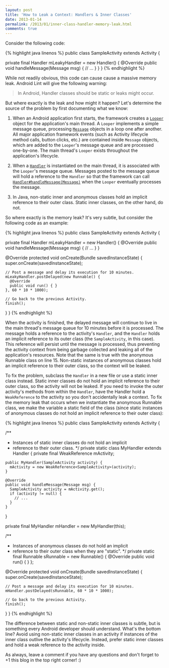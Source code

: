 ```yaml
---
layout: post
title: 'How to Leak a Context: Handlers & Inner Classes'
date: 2013-01-14
permalink: /2013/01/inner-class-handler-memory-leak.html
comments: true
---
```

Consider the following code:

{% highlight java linenos %}
public class SampleActivity extends Activity {

  private final Handler mLeakyHandler = new Handler() {
    @Override
    public void handleMessage(Message msg) {
      // ... 
    }
  }
}
{% endhighlight %}

While not readily obvious, this code can cause cause a massive memory leak.
Android Lint will give the following warning: 

> In Android, Handler classes should be static or leaks might occur.

But where exactly is the leak and how might it happen? Let's determine the
source of the problem by first documenting what we know:

<!--more-->

  1. When an Android application first starts, the framework creates a 
     <a href="http://developer.android.com/reference/android/os/Looper.html">`Looper`</a>
     object for the application's main thread. A `Looper` implements a simple message queue,
     processing <a href="http://developer.android.com/reference/android/os/Message.html">`Message`</a>
     objects in a loop one after another. All major application framework events (such
     as Activity lifecycle method calls, button clicks, etc.) are contained inside
     `Message` objects, which are added to the `Looper`'s message queue and are processed
     one-by-one. The main thread's `Looper` exists throughout the application's lifecycle.

  2. When a <a href="http://developer.android.com/reference/android/os/Handler.html">`Handler`</a>
     is instantiated on the main thread, it is associated with the `Looper`'s message queue.
     Messages posted to the message queue will hold a reference to the `Handler` so that the
     framework can call <a href="http://developer.android.com/reference/android/os/Handler.html#handleMessage(android.os.Message)">`Handler#handleMessage(Message)`</a>
     when the `Looper` eventually processes the message.

  3. In Java, non-static inner and anonymous classes hold an implicit reference to their
     outer class. Static inner classes, on the other hand, do not.

So where exactly is the memory leak? It's very subtle, but consider the following code as an example:

{% highlight java linenos %}
public class SampleActivity extends Activity {

  private final Handler mLeakyHandler = new Handler() {
    @Override
    public void handleMessage(Message msg) {
      // ...
    }
  }

  @Override
  protected void onCreate(Bundle savedInstanceState) {
    super.onCreate(savedInstanceState);

    // Post a message and delay its execution for 10 minutes.
    mLeakyHandler.postDelayed(new Runnable() {
      @Override 
      public void run() { }
    }, 60 * 10 * 1000);
    
    // Go back to the previous Activity.
    finish();
  }
}
{% endhighlight %}

When the activity is finished, the delayed message will continue to live in the main thread's
message queue for 10 minutes before it is processed. The message holds a reference to the
activity's `Handler`, and the `Handler` holds an implicit reference to its outer class (the
`SampleActivity`, in this case). This reference will persist until the message is processed,
thus preventing the activity context from being garbage collected and leaking all of the
application's resources. Note that the same is true with the anonymous Runnable class on
line 15. Non-static instances of anonymous classes hold an implicit reference to their outer
class, so the context will be leaked.

To fix the problem, subclass the `Handler` in a new file or use a static inner class instead.
Static inner classes do not hold an implicit reference to their outer class, so the activity
will not be leaked. If you need to invoke the outer activity's methods from within the
`Handler`, have the Handler hold a `WeakReference` to the activity so you don't accidentally
leak a context. To fix the memory leak that occurs when we instantiate the anonymous Runnable
class, we make the variable a static field of the class (since static instances of anonymous
classes do not hold an implicit reference to their outer class):

{% highlight java linenos %}
public class SampleActivity extends Activity {

  /**
   * Instances of static inner classes do not hold an implicit
   * reference to their outer class.
   */
  private static class MyHandler extends Handler {
    private final WeakReference<SampleActivity> mActivity;

    public MyHandler(SampleActivity activity) {
      mActivity = new WeakReference<SampleActivity>(activity);
    }

    @Override
    public void handleMessage(Message msg) {
      SampleActivity activity = mActivity.get();
      if (activity != null) {
        // ...
      }
    }
  }

  private final MyHandler mHandler = new MyHandler(this);

  /**
   * Instances of anonymous classes do not hold an implicit
   * reference to their outer class when they are "static".
   */
  private static final Runnable sRunnable = new Runnable() {
      @Override
      public void run() { }
  };

  @Override
  protected void onCreate(Bundle savedInstanceState) {
    super.onCreate(savedInstanceState);

    // Post a message and delay its execution for 10 minutes.
    mHandler.postDelayed(sRunnable, 60 * 10 * 1000);
    
    // Go back to the previous Activity.
    finish();
  }
}
{% endhighlight %}

The difference between static and non-static inner classes is subtle, but is something
every Android developer should understand. What's the bottom line? Avoid using non-static
inner classes in an activity if instances of the inner class outlive the activity's
lifecycle. Instead, prefer static inner classes and hold a weak reference to the activity inside.

As always, leave a comment if you have any questions and don't forget to +1 this blog in
the top right corner! :)